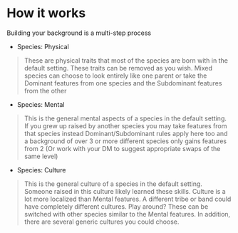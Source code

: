 # How it works

Building your background is a multi-step process 

- Species: Physical
> These are physical traits that most of the species are born with in the default setting. 
> These traits can be removed as you wish.
> Mixed species can choose to look entirely like one parent or take the Dominant features from one species and the Subdominant features from the other
 
- Species: Mental
> This is the general mental aspects of a species in the default setting. If you grew up raised by another species you may take features from that species instead
> Dominant/Subdominant rules apply here too and a background of over 3 or more different species only gains features from 2 (Or work with your DM to suggest appropriate swaps of the same level)

- Species: Culture
> This is the general culture of a species in the default setting. Someone raised in this culture likely learned these skills.
> Culture is a lot more localized than Mental features. A different tribe or band could have completely different cultures. Play around?
> These can be switched with other species similar to the Mental features. In addition, there are several generic cultures you could choose.
